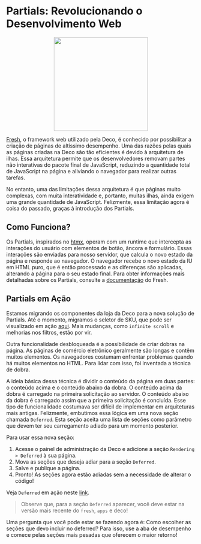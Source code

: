 # Partials: Revolucionando o Desenvolvimento Web

<div align="center" style="display: flex; justify-content: center; border-radius:4px; width: 100%" >
<img width="250px" height="250px" src="https://github.com/deco-cx/blog/assets/1753396/71348746-ddc0-49d0-9d2e-e5651e23176a" />
</div>

[Fresh](https://fresh.deno.dev/), o framework web utilizado pela Deco, é conhecido por possibilitar a criação de páginas de altíssimo desempenho. Uma das razões pelas quais as páginas criadas na Deco são tão eficientes é devido à arquitetura de ilhas. Essa arquitetura permite que os desenvolvedores removam partes não interativas do pacote final de JavaScript, reduzindo a quantidade total de JavaScript na página e aliviando o navegador para realizar outras tarefas.

No entanto, uma das limitações dessa arquitetura é que páginas muito complexas, com muita interatividade e, portanto, muitas ilhas, ainda exigem uma grande quantidade de JavaScript. Felizmente, essa limitação agora é coisa do passado, graças à introdução dos Partials.

## Como Funciona?

Os Partials, inspirados no [htmx](https://htmx.org/docs/), operam com um runtime que intercepta as interações do usuário com elementos de botão, âncora e formulário. Essas interações são enviadas para nosso servidor, que calcula o novo estado da página e responde ao navegador. O navegador recebe o novo estado da IU em HTML puro, que é então processado e as diferenças são aplicadas, alterando a página para o seu estado final. Para obter informações mais detalhadas sobre os Partials, consulte a [documentação](https://github.com/denoland/fresh/issues/1609) do Fresh.

## Partials em Ação

Estamos migrando os componentes da loja da Deco para a nova solução de Partials. Até o momento, migramos o seletor de SKU, que pode ser visualizado em ação [aqui](http://storefront-vtex.deco.site/camisa-masculina-xadrez-sun-e-azul/p?skuId=120). Mais mudanças, como `infinite scroll` e melhorias nos filtros, estão por vir.

Outra funcionalidade desbloqueada é a possibilidade de criar dobras na página. As páginas de comércio eletrônico geralmente são longas e contêm muitos elementos. Os navegadores costumam enfrentar problemas quando há muitos elementos no HTML. Para lidar com isso, foi inventada a técnica de dobra.

A ideia básica dessa técnica é dividir o conteúdo da página em duas partes: o conteúdo acima e o conteúdo abaixo da dobra. O conteúdo acima da dobra é carregado na primeira solicitação ao servidor. O conteúdo abaixo da dobra é carregado assim que a primeira solicitação é concluída. Esse tipo de funcionalidade costumava ser difícil de implementar em arquiteturas mais antigas. Felizmente, embutimos essa lógica em uma nova seção chamada `Deferred`. Esta seção aceita uma lista de seções como parâmetro que devem ter seu carregamento adiado para um momento posterior.

Para usar essa nova seção:

1. Acesse o painel de administração da Deco e adicione a seção `Rendering > Deferred` à sua página.
2. Mova as seções que deseja adiar para a seção `Deferred`.
3. Salve e publique a página.
4. Pronto! As seções agora estão adiadas sem a necessidade de alterar o código!

Veja `Deferred` em ação neste [link](https://storefront-vtex.deco.site/home-partial).

> Observe que, para a seção `Deferred` aparecer, você deve estar na versão mais recente do `fresh`, `apps` e deco!

Uma pergunta que você pode estar se fazendo agora é: Como escolher as seções que devo incluir no deferred? Para isso, use a aba de desempenho e comece pelas seções mais pesadas que oferecem o maior retorno!
